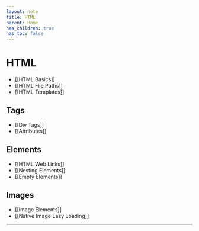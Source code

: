 ```yaml
---
layout: note
title: HTML
parent: Home
has_children: true
has_toc: false
---
```


# HTML

- [[HTML Basics]]
- [[HTML File Paths]]
- [[HTML Templates]]

## Tags

- [[Div Tags]]
- [[Attributes]]

## Elements

- [[HTML Web Links]]
- [[Nesting Elements]]
- [[Empty Elements]]

## Images

- [[Image Elements]]
- [[Native Image Lazy Loading]]

---

